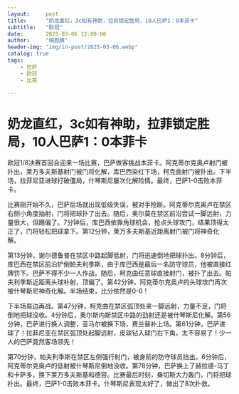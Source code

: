 ```yaml
---
layout:     post
title:      "奶龙直红，3c如有神助，拉菲锁定胜局，10人巴萨1：0本菲卡"
subtitle:   "欧冠"
date:       2025-03-06 12:00:00
author:     "细胞膜"
header-img: "img/in-post/2025-03-06.webp"
catalog: true
tags:
    - 巴萨
    - 欧冠
    - 比赛

---
```


# 奶龙直红，3c如有神助，拉菲锁定胜局，10人巴萨1：0本菲卡

欧冠1/8决赛首回合迎来一场比赛，巴萨做客挑战本菲卡。阿克蒂尔克奥卢射门被扑出，莱万多夫斯基射门被门将化解，库巴西染红下场，柯克曲射门被扑出。下半场，拉菲尼亚进球打破僵局，什琴斯尼屡次化解险情。最终，巴萨1-0击败本菲卡。

比赛刚开始不久，巴萨后场就出现低级失误，被对手抢断。阿克蒂尔克奥卢在禁区右侧小角度抽射，门将把球扑了出去。随后，奥尔莫在禁区前沿尝试一脚远射，力量很大，但踢偏了。7分钟后，库巴西依靠角球机会，抢点头球攻门，结果顶得太正了，门将轻松把球拿下。第12分钟，莱万多夫斯基近距离射门被门将神奇化解。

第13分钟，谢尔德鲁普在禁区中路起脚低射，门将迅速倒地把球扑出。8分钟后，库巴西在禁区前沿铲倒帕夫利季斯，由于库巴西是最后一名防守球员，他被直接红牌罚下。巴萨不得不少一人作战。随后，柯克曲任意球直接射门，被扑了出去。帕夫利季斯近距离头球补射，顶偏了。第42分钟，阿克蒂尔克奥卢的头球攻门再次被什琴斯尼神奇化解。半场结束，比分依然是0-0！

下半场易边再战。第47分钟，柯克曲在禁区弧顶处来一脚远射，力量不足，门将倒地把球没收。4分钟后，奥尔斯内斯禁区中路的劲射还是被什琴斯尼化解。第56分钟，巴萨进行换人调整，亚马尔被换下场，费兰替补上场。第61分钟，巴萨进球了！拉菲尼亚在禁区弧顶处起脚远射，皮球钻入球门右下角。太不容易了！少一人的巴萨竟然客场领先！

第70分钟，帕夫利季斯在禁区左侧强行射门，被身前的防守球员挡出。6分钟后，阿克蒂尔克奥卢的低射被什琴斯尼倒地没收。第78分钟，巴萨换上了赫拉德-马丁和卡萨多，换下莱万多夫斯基和德容。比赛最后时刻，桑切斯大力轰门，门将把球扑出。最终，巴萨1-0击败本菲卡。什琴斯尼表现太好了，做出了8次扑救。